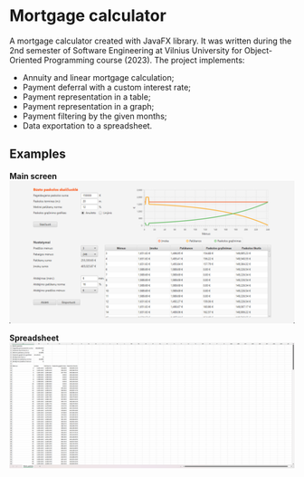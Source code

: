 # Mortgage calculator
A mortgage calculator created with JavaFX library. It was written during the 2nd semester of Software Engineering at Vilnius University for Object-Oriented Programming course (2023). The project implements:
- Annuity and linear mortgage calculation;
- Payment deferral with a custom interest rate;
- Payment representation in a table;
- Payment representation in a graph;
- Payment filtering by the given months;
- Data exportation to a spreadsheet.

## Examples
**Main screen**
![Main screen](./examples/main-screen.png)

**Spreadsheet**
![Spreadsheet](./examples/spreadsheet.png)